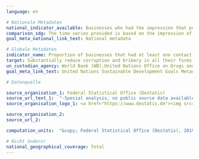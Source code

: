 ```yaml
---
language: en

# Nationale Metadaten
national_indicator_available: Businesses who had the impression that public officials are corruptible (during interactions with public agencies in the previous two years)
comparison_sdg: The time series provided is based on the impression of persons that enterprises in their line of business have bribed public officials rather than if they actually paid a bribe or were asked for one.
goal_meta_national_link_text: National metadata

# Globale Metadaten
indicator_name: Proportion of businesses that had at least one contact with a public official and that paid a bribe to a public official, or were asked for a bribe by those public officials during the previous 12 months
target: Substantially reduce corruption and bribery in all their forms
un_custodian_agency: World Bank (WB),United Nations Office on Drugs and Crime (UNODC)
goal_meta_link_text: United Nations Sustainable Development Goals Metadata

# Datenquelle

source_organisation_1: Federal Statistical Office (Destatis)
source_url_text_1:  "-Special analysis, no public source data available - Other results from the Life Sitation Survey (Only available in German)"
source_organisation_logo_1: <a href="https://www.destatis.de"><img src="https://g205sdgs.github.io/sdg-indicators/public/LogosEn/destatis.png" alt="Logo Destatis" /></a>

source_organisation_2:
source_url_2:

computation_units:  "&copy; Federal Statistical Office (Destatis), 2019"

# Nicht ändern!
national_geographical_coverage: Total
---
```

